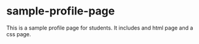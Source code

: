 # sample-profile-page

This is a sample profile page for students. It includes and html page and a css page. 
